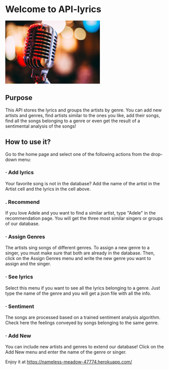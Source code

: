 # Welcome to API-lyrics

<img src="INPUT/micro.png" alt="drawing" width="300"/>

## Purpose
This API stores the lyrics and groups the artists by genre. You can add new artists and genres, find artists similar to the ones you like, add their songs, find all the songs belonging to a genre or even get the result of a sentimental analysis of the songs!

## How to use it?
Go to the home page and select one of the following actions from the drop-down menu:

### · Add lyrics
Your favorite song is not in the database? Add the name of the artist in the Artist cell and the lyrics in the cell above.

### . Recommend
If you love Adele and you want to find a similar artist, type "Adele" in the recommendation page. You will get the three most similar singers or groups of our database.

### · Assign Genres
The artists sing songs of different genres. To assign a new genre to a singer, you must make sure that both are already in the database. Then, click on the Assign Genres menu and write the new genre you want to assign and the singer.

### · See lyrics
Select this menu if you want to see all the lyrics belonging to a genre. Just type the name of the genre and you will get a json file with all the info.

### · Sentiment
The songs are processed based on a trained sentiment analysis algorithm. Check here the feelings conveyed by songs belonging to the same genre.

### · Add New
You can include new artists and genres to extend our database! Click on the Add New menu and enter the name of the genre or singer.


Enjoy it at https://nameless-meadow-47774.herokuapp.com/
